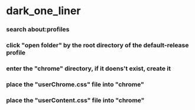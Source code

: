 # dark_one_liner
### search about:profiles
### click "open folder" by the root directory of the default-release profile
### enter the "chrome" directory, if it doens't exist, create it
### place the "userChrome.css" file into "chrome"
### place the "userContent.css" file into "chrome"
